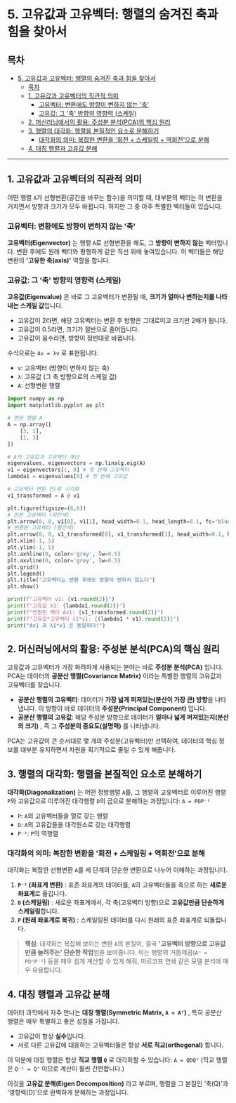 # 5. 고유값과 고유벡터: 행렬의 숨겨진 축과 힘을 찾아서

## 목차
- [5. 고유값과 고유벡터: 행렬의 숨겨진 축과 힘을 찾아서](#5-고유값과-고유벡터-행렬의-숨겨진-축과-힘을-찾아서)
  - [목차](#목차)
  - [1. 고유값과 고유벡터의 직관적 의미](#1-고유값과-고유벡터의-직관적-의미)
    - [고유벡터: 변환에도 방향이 변하지 않는 '축'](#고유벡터-변환에도-방향이-변하지-않는-축)
    - [고유값: 그 '축' 방향의 영향력 (스케일)](#고유값-그-축-방향의-영향력-스케일)
  - [2. 머신러닝에서의 활용: 주성분 분석(PCA)의 핵심 원리](#2-머신러닝에서의-활용-주성분-분석pca의-핵심-원리)
  - [3. 행렬의 대각화: 행렬을 본질적인 요소로 분해하기](#3-행렬의-대각화-행렬을-본질적인-요소로-분해하기)
    - [대각화의 의미: 복잡한 변환을 '회전 + 스케일링 + 역회전'으로 분해](#대각화의-의미-복잡한-변환을-회전--스케일링--역회전으로-분해)
  - [4. 대칭 행렬과 고유값 분해](#4-대칭-행렬과-고유값-분해)

---

## 1. 고유값과 고유벡터의 직관적 의미

어떤 행렬 `A`가 선형변환(공간을 바꾸는 함수)을 의미할 때, 대부분의 벡터는 이 변환을 거치면서 방향과 크기가 모두 바뀝니다. 하지만 그 중 아주 특별한 벡터들이 있습니다.

### 고유벡터: 변환에도 방향이 변하지 않는 '축'

**고유벡터(Eigenvector)**  는 행렬 `A`로 선형변환을 해도, 그 **방향이 변하지 않는** 벡터입니다. 변환 후에도 원래 벡터와 평행하게 같은 직선 위에 놓여있습니다. 이 벡터들은 해당 변환의 **'고유한 축(axis)'** 역할을 합니다.

### 고유값: 그 '축' 방향의 영향력 (스케일)

**고유값(Eigenvalue)**  은 바로 그 고유벡터가 변환될 때, **크기가 얼마나 변하는지를 나타내는 스케일 값**입니다.
- 고유값이 2라면, 해당 고유벡터는 변환 후 방향은 그대로이고 크기만 2배가 됩니다.
- 고유값이 0.5라면, 크기가 절반으로 줄어듭니다.
- 고유값이 음수라면, 방향이 정반대로 바뀝니다.

수식으로는 `Av = λv` 로 표현됩니다.
- `v`: 고유벡터 (방향이 변하지 않는 축)
- `λ`: 고유값 (그 축 방향으로의 스케일 값)
- `A`: 선형변환 행렬

```python
import numpy as np
import matplotlib.pyplot as plt

# 변환 행렬 A
A = np.array([
    [3, 1],
    [1, 3]
])

# A의 고유값과 고유벡터 계산
eigenvalues, eigenvectors = np.linalg.eig(A)
v1 = eigenvectors[:, 0] # 첫 번째 고유벡터
lambda1 = eigenvalues[0] # 첫 번째 고유값

# 고유벡터 변환 전/후 시각화
v1_transformed = A @ v1

plt.figure(figsize=(6,6))
# 원본 고유벡터 (파란색)
plt.arrow(0, 0, v1[0], v1[1], head_width=0.1, head_length=0.1, fc='blue', ec='blue', label='Eigenvector')
# 변환된 고유벡터 (빨간색)
plt.arrow(0, 0, v1_transformed[0], v1_transformed[1], head_width=0.1, head_length=0.1, fc='red', ec='red', label='Transformed (A @ v)')
plt.xlim(-1, 5)
plt.ylim(-1, 5)
plt.axhline(0, color='grey', lw=0.5)
plt.axvline(0, color='grey', lw=0.5)
plt.grid()
plt.legend()
plt.title("고유벡터는 변환 후에도 방향이 변하지 않는다")
plt.show()

print(f"고유벡터 v1: {v1.round(2)}")
print(f"고유값 λ1: {lambda1.round(2)}")
print(f"변환된 벡터 Av1: {v1_transformed.round(2)}")
print(f"고유값*고유벡터 λ1*v1: {(lambda1 * v1).round(2)}")
print("Av1 과 λ1*v1 은 동일하다!")
```

## 2. 머신러닝에서의 활용: 주성분 분석(PCA)의 핵심 원리

고유값과 고유벡터가 가장 화려하게 사용되는 분야는 바로 **주성분 분석(PCA)**  입니다. PCA는 데이터의 **공분산 행렬(Covariance Matrix)**  이라는 특별한 행렬의 고유값과 고유벡터를 찾습니다.

- **공분산 행렬의 고유벡터**: 데이터가 **가장 넓게 퍼져있는(분산이 가장 큰) 방향**을 나타냅니다. 이 방향이 바로 데이터의 **주성분(Principal Component)**  입니다.
- **공분산 행렬의 고유값**: 해당 주성분 방향으로 데이터가 **얼마나 넓게 퍼져있는지(분산의 크기)** , 즉 그 **주성분의 중요도(설명력)**  를 나타냅니다.

PCA는 고유값이 큰 순서대로 몇 개의 주성분(고유벡터)만 선택하여, 데이터의 핵심 정보를 대부분 유지하면서 차원을 획기적으로 줄일 수 있게 해줍니다.

## 3. 행렬의 대각화: 행렬을 본질적인 요소로 분해하기

**대각화(Diagonalization)**  는 어떤 정방행렬 `A`를, 그 행렬의 고유벡터로 이루어진 행렬 `P`와 고유값으로 이루어진 대각행렬 `D`의 곱으로 분해하는 과정입니다: `A = PDP⁻¹`

- `P`: `A`의 고유벡터들을 열로 갖는 행렬
- `D`: `A`의 고유값들을 대각원소로 갖는 대각행렬
- `P⁻¹`: `P`의 역행렬

### 대각화의 의미: 복잡한 변환을 '회전 + 스케일링 + 역회전'으로 분해

대각화는 복잡한 선형변환 `A`를 세 단계의 단순한 변환으로 나누어 이해하는 과정입니다.
1.  **`P⁻¹` (좌표계 변환)** : 표준 좌표계의 데이터를, `A`의 고유벡터들을 축으로 하는 **새로운 좌표계**로 옮깁니다.
2.  **`D` (스케일링)** : 새로운 좌표계에서, 각 축(고유벡터 방향)으로 **고유값만큼 단순하게 스케일링**합니다.
3.  **`P` (원래 좌표계로 복귀)** : 스케일링된 데이터를 다시 원래의 표준 좌표계로 되돌립니다.

> **핵심**: 대각화는 복잡해 보이는 변환 `A`의 본질이, 결국 **'고유벡터 방향으로 고유값만큼 늘려주는' 단순한 작업**임을 보여줍니다. 이는 행렬의 거듭제곱(`Aⁿ = PDⁿP⁻¹`) 등을 매우 쉽게 계산할 수 있게 해줘, 마르코프 연쇄 같은 모델 분석에 매우 유용합니다.

## 4. 대칭 행렬과 고유값 분해

데이터 과학에서 자주 만나는 **대칭 행렬(Symmetric Matrix, `A = Aᵀ`)** , 특히 공분산 행렬은 매우 특별하고 좋은 성질을 가집니다.

- 고유값이 항상 **실수**입니다.
- 서로 다른 고유값에 대응하는 고유벡터들은 항상 **서로 직교(orthogonal)**  합니다.

이 덕분에 대칭 행렬은 항상 **직교 행렬 `Q`** 로 대각화할 수 있습니다: `A = QDQᵀ`
(직교 행렬은 `Q⁻¹ = Qᵀ` 이므로 계산이 훨씬 간편합니다.)

이것을 **고유값 분해(Eigen Decomposition)**  라고 부르며, 행렬을 그 본질인 '축(Q)'과 '영향력(D)'으로 완벽하게 분해하는 과정입니다.

